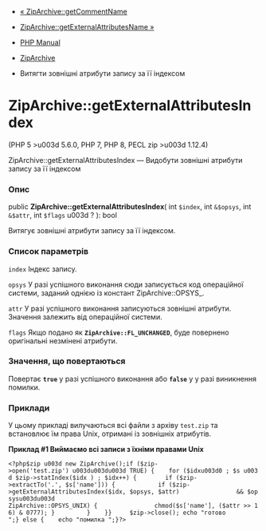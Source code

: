 - [« ZipArchive::getCommentName](ziparchive.getcommentname.md)
- [ZipArchive::getExternalAttributesName
»](ziparchive.getexternalattributesname.md)

- [PHP Manual](index.md)
- [ZipArchive](class.ziparchive.md)
- Витягти зовнішні атрибути запису за її індексом

# ZipArchive::getExternalAttributesIndex

(PHP 5 \>u003d 5.6.0, PHP 7, PHP 8, PECL zip \>u003d 1.12.4)

ZipArchive::getExternalAttributesIndex — Видобути зовнішні атрибути запису
за її індексом

### Опис

public **ZipArchive::getExternalAttributesIndex**(
int `$index`,
int `&$opsys`,
int `&$attr`,
int `$flags` u003d ?
): bool

Витягує зовнішні атрибути запису за її індексом.

### Список параметрів

`index`
Індекс запису.

`opsys`
У разі успішного виконання сюди записується код операційної
системи, заданий однією із констант ZipArchive::OPSYS\_.

`attr`
У разі успішного виконання записуються зовнішні атрибути.
Значення залежить від операційної системи.

`flags`
Якщо подано як **`ZipArchive::FL_UNCHANGED`**, буде повернено
оригінальні незмінені атрибути.

### Значення, що повертаються

Повертає **`true`** у разі успішного виконання або **`false`** у
у разі виникнення помилки.

### Приклади

У цьому прикладі вилучаються всі файли з архіву `test.zip` та
встановлює їм права Unix, отримані із зовнішніх атрибутів.

**Приклад #1 Виймаємо всі записи з їхніми правами Unix**

` <?php$zip u003d new ZipArchive();if ($zip->open('test.zip') u003du003du003d TRUE) {    for ($idxu003d0 ; $s u003d $zip->statIndex($idx ) ; $idx++) {        if ($zip->extractTo('.', $s['name'])) {            if ($zip->getExternalAttributesIndex($idx, $opsys, $attr)                && $opsysu003du003d ZipArchive::OPSYS_UNIX) {                chmod($s['name'], ($attr >> 16) & 0777); }         }    }}     $zip->close(); echo "готово
";} else {    echo "помилка
";}?> `
